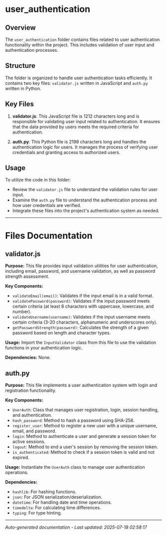 # user_authentication

## Overview
The `user_authentication` folder contains files related to user authentication functionality within the project. This includes validation of user input and authentication processes.

## Structure
The folder is organized to handle user authentication tasks efficiently. It contains two key files: `validator.js` written in JavaScript and `auth.py` written in Python.

## Key Files
1. **validator.js**: This JavaScript file is 1212 characters long and is responsible for validating user input related to authentication. It ensures that the data provided by users meets the required criteria for authentication.
   
2. **auth.py**: This Python file is 2198 characters long and handles the authentication logic for users. It manages the process of verifying user credentials and granting access to authorized users.

## Usage
To utilize the code in this folder:
- Review the `validator.js` file to understand the validation rules for user input.
- Examine the `auth.py` file to understand the authentication process and how user credentials are verified.
- Integrate these files into the project's authentication system as needed.

---

# Files Documentation

## validator.js

**Purpose:** This file provides input validation utilities for user authentication, including email, password, and username validation, as well as password strength assessment.

**Key Components:**
- `validateEmail(email)`: Validates if the input email is in a valid format.
- `validatePassword(password)`: Validates if the input password meets certain criteria (at least 8 characters with uppercase, lowercase, and number).
- `validateUsername(username)`: Validates if the input username meets certain criteria (3-20 characters, alphanumeric and underscores only).
- `getPasswordStrength(password)`: Calculates the strength of a given password based on length and character types.

**Usage:** Import the `InputValidator` class from this file to use the validation functions in your authentication logic.

**Dependencies:** None.

## auth.py

**Purpose:** This file implements a user authentication system with login and registration functionality.

**Key Components:**
- `UserAuth`: Class that manages user registration, login, session handling, and authentication.
- `hash_password`: Method to hash a password using SHA-256.
- `register_user`: Method to register a new user with a unique username, email, and password.
- `login`: Method to authenticate a user and generate a session token for active sessions.
- `logout`: Method to end a user's session by removing the session token.
- `is_authenticated`: Method to check if a session token is valid and not expired.

**Usage:** Instantiate the `UserAuth` class to manage user authentication operations.

**Dependencies:**
- `hashlib`: For hashing functions.
- `json`: For JSON serialization/deserialization.
- `datetime`: For handling date and time operations.
- `timedelta`: For calculating time differences.
- `typing`: For type hinting.

---
*Auto-generated documentation - Last updated: 2025-07-18 02:58:17*
